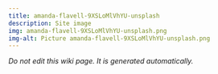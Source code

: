 ```yaml
---
title: amanda-flavell-9XSLoMlVhYU-unsplash
description: Site image
img: amanda-flavell-9XSLoMlVhYU-unsplash.png
img-alt: Picture amanda-flavell-9XSLoMlVhYU-unsplash.png
---
```


_Do not edit this wiki page. It is generated automatically._ 

